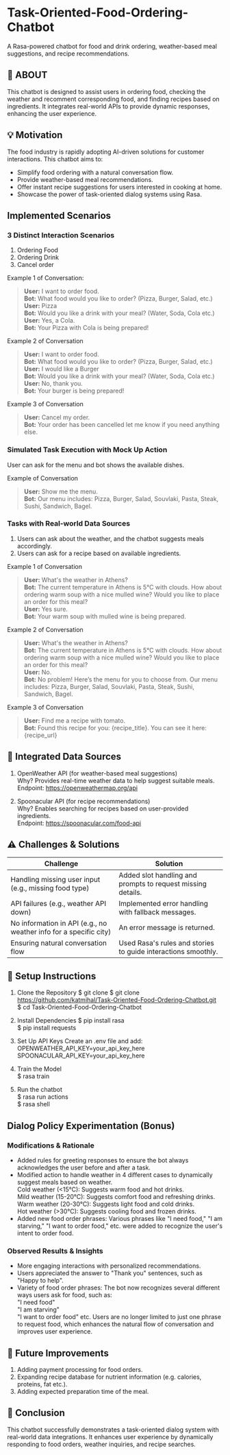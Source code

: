 # Task-Oriented-Food-Ordering-Chatbot
A Rasa-powered chatbot for food and drink ordering, weather-based meal suggestions, and recipe recommendations.

## 📖 ABOUT 

This chatbot is designed to assist users in ordering food, checking the weather and recomment corresponding food, and finding recipes based on ingredients. 
It integrates real-world APIs to provide dynamic responses, enhancing the user experience.

## 💡 Motivation

The food industry is rapidly adopting AI-driven solutions for customer interactions. This chatbot aims to:

- Simplify food ordering with a natural conversation flow.
- Provide weather-based meal recommendations.
- Offer instant recipe suggestions for users interested in cooking at home.
- Showcase the power of task-oriented dialog systems using Rasa.

## Implemented Scenarios

### 3 Distinct Interaction Scenarios

1. Ordering Food
2. Ordering Drink
3. Cancel order 

Example 1 of Conversation:
> **User:** I want to order food.  
> **Bot:** What food would you like to order? (Pizza, Burger, Salad, etc.)  
> **User:** Pizza  
> **Bot:** Would you like a drink with your meal? (Water, Soda, Cola etc.)  
> **User:** Yes, a Cola.  
> **Bot:** Your Pizza with Cola is being prepared!

Example 2 of Conversation
> **User:** I want to order food.  
> **Bot:** What food would you like to order? (Pizza, Burger, Salad, etc.)  
> **User:** I would like a Burger  
> **Bot:** Would you like a drink with your meal? (Water, Soda, Cola etc.)  
> **User:** No, thank you.  
> **Bot:** Your burger is being prepared!

Example 3 of Conversation
> **User:** Cancel my order.  
> **Bot:** Your order has been cancelled let me know if you need anything else.

### Simulated Task Execution with Mock Up Action

User can ask for the menu and bot shows the available dishes.

Example of Conversation
> **User:** Show me the menu.  
> **Bot:** Our menu includes: Pizza, Burger, Salad, Souvlaki, Pasta, Steak, Sushi, Sandwich, Bagel.

### Tasks with Real-world Data Sources

1. Users can ask about the weather, and the chatbot suggests meals accordingly.
2. Users can ask for a recipe based on available ingredients.

Example 1 of Conversation
> **User:** What's the weather in Athens?  
> **Bot:** The current temperature in Athens is 5°C with clouds. How about ordering warm soup with a nice mulled wine? Would you like to place an order for this meal?  
> **User:** Yes sure.  
> **Bot:** Your warm soup with mulled wine is being prepared.  

Example 2 of Conversation
> **User:** What's the weather in Athens?  
> **Bot:** The current temperature in Athens is 5°C with clouds. How about ordering warm soup with a nice mulled wine? Would you like to place an order for this meal?  
> **User:** No.  
> **Bot:** No problem! Here’s the menu for you to choose from. Our menu includes: Pizza, Burger, Salad, Souvlaki, Pasta, Steak, Sushi, Sandwich, Bagel.  

Example 3 of Conversation
> **User:** Find me a recipe with tomato.  
> **Bot:**  Found this recipe for you: {recipe_title}. You can see it here: {recipe_url}
  
## 🔗 Integrated Data Sources

1. OpenWeather API (for weather-based meal suggestions)  
Why? Provides real-time weather data to help suggest suitable meals.  
Endpoint: https://openweathermap.org/api

2. Spoonacular API (for recipe recommendations)  
Why? Enables searching for recipes based on user-provided ingredients.  
Endpoint: https://spoonacular.com/food-api

## ⚠️ Challenges & Solutions

| Challenge | Solution |
|-----------|----------|
| Handling missing user input (e.g., missing food type) | Added slot handling and prompts to request missing details. |
| API failures (e.g., weather API down) | Implemented error handling with fallback messages. |
| No information in API (e.g., no weather info for a specific city) | An error message is returned. |
| Ensuring natural conversation flow | Used Rasa's rules and stories to guide interactions smoothly. |


## 🔑 Setup Instructions

1. Clone the Repository
$ git clone $ git clone https://github.com/katmihal/Task-Oriented-Food-Ordering-Chatbot.git   
$ cd Task-Oriented-Food-Ordering-Chatbot  

2. Install Dependencies
$ pip install rasa  
$ pip install requests

3. Set Up API Keys
Create an .env file and add:  
OPENWEATHER_API_KEY=your_api_key_here  
SPOONACULAR_API_KEY=your_api_key_here  

4. Train the Model  
$ rasa train  

5. Run the chatbot  
$ rasa run actions  
$ rasa shell

## Dialog Policy Experimentation (Bonus)

### Modifications & Rationale
- Added rules for greeting responses to ensure the bot always acknowledges the user before and after a task.  
- Modified action to handle weather in 4 different cases to dynamically suggest meals based on weather.  
Cold weather (<15°C): Suggests warm food and hot drinks.  
Mild weather (15-20°C): Suggests comfort food and refreshing drinks.  
Warm weather (20-30°C): Suggests light food and cold drinks.  
Hot weather (>30°C): Suggests cooling food and frozen drinks.  
- Added new food order phrases: Various phrases like "I need food," "I am starving," "I want to order food," etc. were added to recognize the user's intent to order food. 

### Observed Results & Insights
- More engaging interactions with personalized recommendations.  
- Users appreciated the answer to "Thank you" sentences, such as "Happy to help".  
- Variety of food order phrases: The bot now recognizes several different ways users ask for food, such as:  
"I need food"  
"I am starving"  
"I want to order food" etc.
Users are no longer limited to just one phrase to request food, which enhances the natural flow of conversation and improves user experience.  

## 📢 Future Improvements
1. Adding payment processing for food orders.
2. Expanding recipe database for nutrient information (e.g. calories, proteins, fat etc.).
3. Adding expected preparation time of the meal.

## 📌 Conclusion

This chatbot successfully demonstrates a task-oriented dialog system with real-world data integrations. 
It enhances user experience by dynamically responding to food orders, weather inquiries, and recipe searches.

